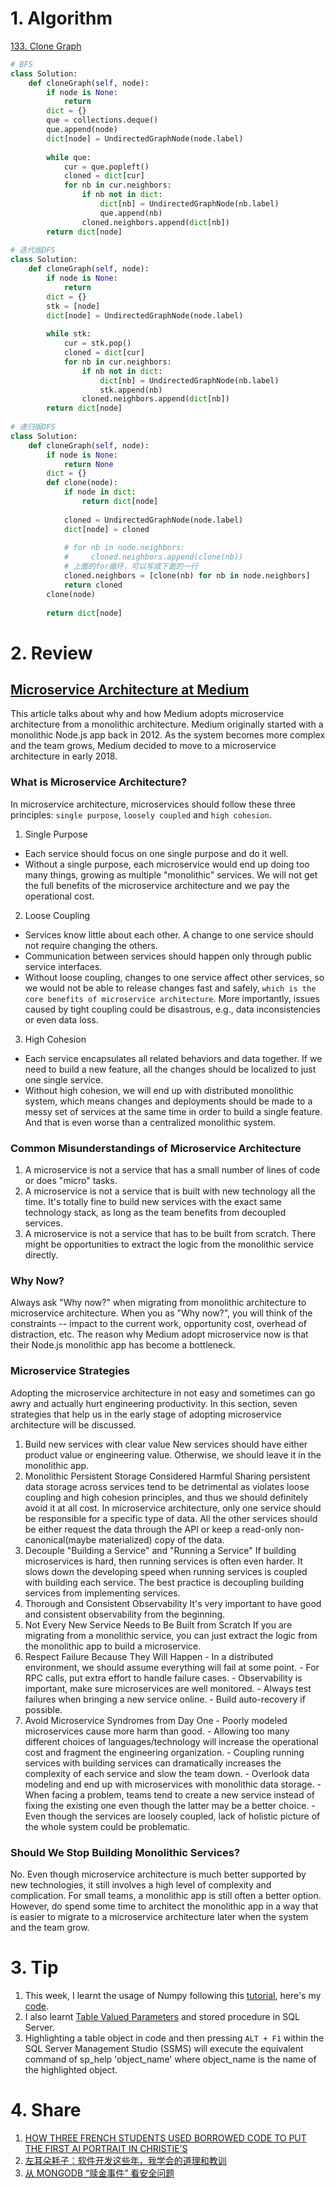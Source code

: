 # 1. Algorithm

[133. Clone Graph](https://leetcode.com/problems/clone-graph/description/)
```Python
# BFS
class Solution:
    def cloneGraph(self, node):
        if node is None:
            return
        dict = {}
        que = collections.deque()
        que.append(node)
        dict[node] = UndirectedGraphNode(node.label)
        
        while que:
            cur = que.popleft()
            cloned = dict[cur]
            for nb in cur.neighbors:
                if nb not in dict:
                    dict[nb] = UndirectedGraphNode(nb.label)
                    que.append(nb)
                cloned.neighbors.append(dict[nb])
        return dict[node]
        
# 迭代版DFS
class Solution:
    def cloneGraph(self, node):
        if node is None:
            return
        dict = {}
        stk = [node]
        dict[node] = UndirectedGraphNode(node.label)
        
        while stk:
            cur = stk.pop()
            cloned = dict[cur]
            for nb in cur.neighbors:
                if nb not in dict:
                    dict[nb] = UndirectedGraphNode(nb.label)
                    stk.append(nb)
                cloned.neighbors.append(dict[nb])
        return dict[node]
        
# 递归版DFS 
class Solution:
    def cloneGraph(self, node):
        if node is None:
            return None
        dict = {}    
        def clone(node):
            if node in dict:
                return dict[node]
        
            cloned = UndirectedGraphNode(node.label)
            dict[node] = cloned
            
            # for nb in node.neighbors:
            #     cloned.neighbors.append(clone(nb))
            # 上面的for循环，可以写成下面的一行
            cloned.neighbors = [clone(nb) for nb in node.neighbors]
            return cloned
        clone(node)
        
        return dict[node]

```

# 2. Review
## [Microservice Architecture at Medium](https://medium.engineering/microservice-architecture-at-medium-9c33805eb74f)</br>
This article talks about why and how Medium adopts microservice architecture from a monolithic architecture. 
Medium originally started with a monolithic Node.js app back in 2012. As the system becomes more complex and the team grows, Medium decided to move to a microservice architecture in early 2018. 

### What is Microservice Architecture?
In microservice architecture, microservices should follow these three principles: `single purpose`, `loosely coupled` and `high cohesion`.
  1. Single Purpose</br>
  - Each service should focus on  one single purpose and do it well.
  - Without a single purpose, each microservice would end up doing too many things, growing as multiple "monolithic" services. We will not get the full benefits of the microservice architecture and we pay the operational cost.
     
  2. Loose Coupling</br>
  - Services know little about each other. A change to one service should not require changing the others.
  - Communication between services should happen only through public service interfaces.
  - Without loose coupling, changes to one service affect other services, so we would not be able to release changes fast and safely, `which is the core benefits of microservice architecture`. More importantly, issues caused by tight coupling could be disastrous, e.g., data inconsistencies or even data loss.
  3. High Cohesion</br>
  - Each service encapsulates all related behaviors and data together. If we need to build a new feature, all the changes should be localized to just one single service.
  - Without high cohesion, we will end up with distributed monolithic system, which means changes and deployments should be made to a messy set of services at the same time in order to build a single feature. And that is even worse than a centralized monolithic system.
### Common Misunderstandings of Microservice Architecture
  1. A microservice is not a service that has a small number of lines of code or does "micro" tasks.
  2. A microservice is not a service that is built with new technology all the time. It's totally fine to build new services with the exact same technology stack, as long as the team benefits from decoupled services.
  3. A microservice is not a service that has to be built from scratch. There might be opportunities to extract the logic from the monolithic service directly.

### Why Now?
Always ask "Why now?" when migrating from monolithic architecture to microservice architecture. When you as "Why now?", you will think of the constraints -- impact to the current work, opportunity cost, overhead of distraction, etc. The reason why Medium adopt microservice now is that their Node.js monolithic app has become a bottleneck.

### Microservice Strategies
Adopting the microservice architecture in not easy and sometimes can go awry and actually hurt engineering productivity. In this section, seven strategies that help us in the early stage of adopting microservice architecture will be discussed. 
  1. Build new services with clear value
     New services should have either product value or engineering value. Otherwise, we should leave it in the monolithic app.
  2. Monolithic Persistent Storage Considered Harmful
     Sharing persistent data storage across services tend to be detrimental as violates loose coupling and high cohesion principles, and thus we should definitely avoid it at all cost.
     In microservice architecture, only one service should be responsible for a specific type of data. All the other services should be either request the data through the API or keep a read-only non-canonical(maybe materialized) copy of the data.
  3. Decouple "Building a Service" and "Running a Service" 
     If building microservices is hard, then running services is often even harder. It slows down the developing speed when running services is coupled with building each service. The best practice is decoupling building services from implementing services.
  4. Thorough and Consistent Observability
     It's very important to have good and consistent observability from the beginning.
  5. Not Every New Service Needs to Be Built from Scratch
     If you are migrating from a monolithic service, you can just extract the logic from the monolithic app to build a microservice.
  6. Respect Failure Because They Will Happen
    - In a distributed environment, we should assume everything will fail at some point.
    - For RPC calls, put extra effort to handle failure cases.
    - Observability is important, make sure microservices are well monitored.
    - Always test failures when bringing a new service online. 
    - Build auto-recovery if possible.
  7. Avoid Microservice Syndromes from Day One
    - Poorly modeled microservices cause more harm than good.
    - Allowing too many different choices of languages/technology will increase the operational cost and fragment the engineering organization.
    - Coupling running services with building services can dramatically increases the complexity of each service and slow the team down.
    - Overlook data modeling and end up with microservices with monolithic data storage.
    - When facing a problem, teams tend to create a new service instead of fixing the existing one even though the latter may be a better choice.
    - Even though the services are loosely coupled, lack of holistic picture of the whole system could be problematic.
### Should We Stop Building Monolithic Services?
No. Even though microservice architecture is much better supported by new technologies, it still involves a high level of complexity and complication. For small teams, a monolithic app is still often a better option. However, do spend some time to architect the monolithic app in a way that is easier to migrate to a microservice architecture later when the system and the team grow.

         
# 3. Tip
  1. This week, I learnt the usage of Numpy following this [tutorial](https://github.com/rougier/numpy-100), here's my [code](https://github.com/GaoLiaoLiao/ML-101/blob/master/numpy-100.ipynb).</br>
  2. I also learnt [Table Valued Parameters](https://docs.microsoft.com/en-us/dotnet/framework/data/adonet/sql/table-valued-parameters) and stored procedure in SQL Server.
  3. Highlighting a table object in code and then pressing `ALT + F1` within the SQL Server Management Studio (SSMS) will execute the equivalent command of sp_help 'object_name' where object_name is the name of the highlighted object.

# 4. Share
  1. [HOW THREE FRENCH STUDENTS USED BORROWED CODE TO PUT THE FIRST AI PORTRAIT IN CHRISTIE’S](https://www.theverge.com/2018/10/23/18013190/ai-art-portrait-auction-christies-belamy-obvious-robbie-barrat-gans)</br>
  2. [左耳朵耗子：软件开发这些年，我学会的道理和教训](https://mp.weixin.qq.com/s/-Gus3fGHXcRBvuKjrwQStA)</br>
  3. [从 MONGODB “赎金事件” 看安全问题](https://coolshell.cn/articles/17607.html)</br>


  
  
  
  
  
